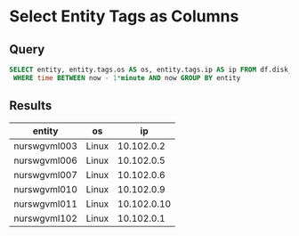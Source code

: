 # Select Entity Tags as Columns

## Query

```sql
SELECT entity, entity.tags.os AS os, entity.tags.ip AS ip FROM df.disk_used 
 WHERE time BETWEEN now - 1*minute AND now GROUP BY entity
```

## Results

| entity       | os    | ip          | 
|--------------|-------|-------------| 
| nurswgvml003 | Linux | 10.102.0.2  | 
| nurswgvml006 | Linux | 10.102.0.5  | 
| nurswgvml007 | Linux | 10.102.0.6  | 
| nurswgvml010 | Linux | 10.102.0.9  | 
| nurswgvml011 | Linux | 10.102.0.10 | 
| nurswgvml102 | Linux | 10.102.0.1  | 
